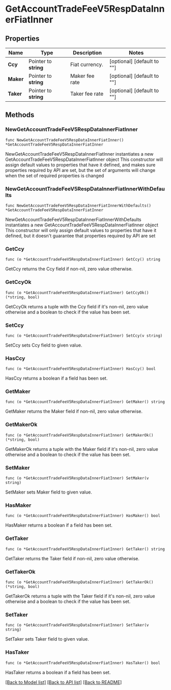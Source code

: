 # GetAccountTradeFeeV5RespDataInnerFiatInner

## Properties

Name | Type | Description | Notes
------------ | ------------- | ------------- | -------------
**Ccy** | Pointer to **string** | Fiat currency. | [optional] [default to ""]
**Maker** | Pointer to **string** | Maker fee rate | [optional] [default to ""]
**Taker** | Pointer to **string** | Taker fee rate | [optional] [default to ""]

## Methods

### NewGetAccountTradeFeeV5RespDataInnerFiatInner

`func NewGetAccountTradeFeeV5RespDataInnerFiatInner() *GetAccountTradeFeeV5RespDataInnerFiatInner`

NewGetAccountTradeFeeV5RespDataInnerFiatInner instantiates a new GetAccountTradeFeeV5RespDataInnerFiatInner object
This constructor will assign default values to properties that have it defined,
and makes sure properties required by API are set, but the set of arguments
will change when the set of required properties is changed

### NewGetAccountTradeFeeV5RespDataInnerFiatInnerWithDefaults

`func NewGetAccountTradeFeeV5RespDataInnerFiatInnerWithDefaults() *GetAccountTradeFeeV5RespDataInnerFiatInner`

NewGetAccountTradeFeeV5RespDataInnerFiatInnerWithDefaults instantiates a new GetAccountTradeFeeV5RespDataInnerFiatInner object
This constructor will only assign default values to properties that have it defined,
but it doesn't guarantee that properties required by API are set

### GetCcy

`func (o *GetAccountTradeFeeV5RespDataInnerFiatInner) GetCcy() string`

GetCcy returns the Ccy field if non-nil, zero value otherwise.

### GetCcyOk

`func (o *GetAccountTradeFeeV5RespDataInnerFiatInner) GetCcyOk() (*string, bool)`

GetCcyOk returns a tuple with the Ccy field if it's non-nil, zero value otherwise
and a boolean to check if the value has been set.

### SetCcy

`func (o *GetAccountTradeFeeV5RespDataInnerFiatInner) SetCcy(v string)`

SetCcy sets Ccy field to given value.

### HasCcy

`func (o *GetAccountTradeFeeV5RespDataInnerFiatInner) HasCcy() bool`

HasCcy returns a boolean if a field has been set.

### GetMaker

`func (o *GetAccountTradeFeeV5RespDataInnerFiatInner) GetMaker() string`

GetMaker returns the Maker field if non-nil, zero value otherwise.

### GetMakerOk

`func (o *GetAccountTradeFeeV5RespDataInnerFiatInner) GetMakerOk() (*string, bool)`

GetMakerOk returns a tuple with the Maker field if it's non-nil, zero value otherwise
and a boolean to check if the value has been set.

### SetMaker

`func (o *GetAccountTradeFeeV5RespDataInnerFiatInner) SetMaker(v string)`

SetMaker sets Maker field to given value.

### HasMaker

`func (o *GetAccountTradeFeeV5RespDataInnerFiatInner) HasMaker() bool`

HasMaker returns a boolean if a field has been set.

### GetTaker

`func (o *GetAccountTradeFeeV5RespDataInnerFiatInner) GetTaker() string`

GetTaker returns the Taker field if non-nil, zero value otherwise.

### GetTakerOk

`func (o *GetAccountTradeFeeV5RespDataInnerFiatInner) GetTakerOk() (*string, bool)`

GetTakerOk returns a tuple with the Taker field if it's non-nil, zero value otherwise
and a boolean to check if the value has been set.

### SetTaker

`func (o *GetAccountTradeFeeV5RespDataInnerFiatInner) SetTaker(v string)`

SetTaker sets Taker field to given value.

### HasTaker

`func (o *GetAccountTradeFeeV5RespDataInnerFiatInner) HasTaker() bool`

HasTaker returns a boolean if a field has been set.


[[Back to Model list]](../README.md#documentation-for-models) [[Back to API list]](../README.md#documentation-for-api-endpoints) [[Back to README]](../README.md)


